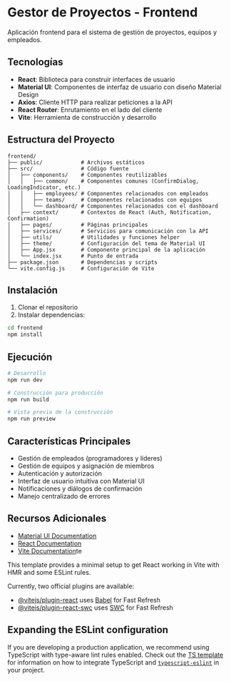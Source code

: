 # Gestor de Proyectos - Frontend

Aplicación frontend para el sistema de gestión de proyectos, equipos y empleados.

## Tecnologías

- **React**: Biblioteca para construir interfaces de usuario
- **Material UI**: Componentes de interfaz de usuario con diseño Material Design
- **Axios**: Cliente HTTP para realizar peticiones a la API
- **React Router**: Enrutamiento en el lado del cliente
- **Vite**: Herramienta de construcción y desarrollo

## Estructura del Proyecto

```
frontend/
├── public/            # Archivos estáticos
├── src/               # Código fuente
│   ├── components/    # Componentes reutilizables
│   │   ├── common/    # Componentes comunes (ConfirmDialog, LoadingIndicator, etc.)
│   │   ├── employees/ # Componentes relacionados con empleados
│   │   ├── teams/     # Componentes relacionados con equipos
│   │   └── dashboard/ # Componentes relacionados con el dashboard
│   ├── context/       # Contextos de React (Auth, Notification, Confirmation)
│   ├── pages/         # Páginas principales
│   ├── services/      # Servicios para comunicación con la API
│   ├── utils/         # Utilidades y funciones helper
│   ├── theme/         # Configuración del tema de Material UI
│   ├── App.jsx        # Componente principal de la aplicación
│   └── index.jsx      # Punto de entrada
├── package.json       # Dependencias y scripts
└── vite.config.js     # Configuración de Vite
```

## Instalación

1. Clonar el repositorio
2. Instalar dependencias:
```bash
cd frontend
npm install
```

## Ejecución

```bash
# Desarrollo
npm run dev

# Construcción para producción
npm run build

# Vista previa de la construcción
npm run preview
```

## Características Principales

- Gestión de empleados (programadores y líderes)
- Gestión de equipos y asignación de miembros
- Autenticación y autorización
- Interfaz de usuario intuitiva con Material UI
- Notificaciones y diálogos de confirmación
- Manejo centralizado de errores

## Recursos Adicionales

- [Material UI Documentation](https://mui.com/material-ui/getting-started/)
- [React Documentation](https://react.dev/)
- [Vite Documentation](https://vitejs.dev/guide/)te

This template provides a minimal setup to get React working in Vite with HMR and some ESLint rules.

Currently, two official plugins are available:

- [@vitejs/plugin-react](https://github.com/vitejs/vite-plugin-react/blob/main/packages/plugin-react) uses [Babel](https://babeljs.io/) for Fast Refresh
- [@vitejs/plugin-react-swc](https://github.com/vitejs/vite-plugin-react/blob/main/packages/plugin-react-swc) uses [SWC](https://swc.rs/) for Fast Refresh

## Expanding the ESLint configuration

If you are developing a production application, we recommend using TypeScript with type-aware lint rules enabled. Check out the [TS template](https://github.com/vitejs/vite/tree/main/packages/create-vite/template-react-ts) for information on how to integrate TypeScript and [`typescript-eslint`](https://typescript-eslint.io) in your project.
